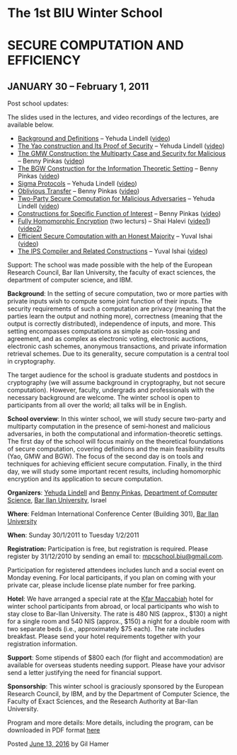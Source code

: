 # The 1st BIU Winter School

#  SECURE COMPUTATION AND EFFICIENCY

## JANUARY 30 – February 1, 2011

Post school updates:

The slides used in the lectures, and video recordings of the lectures, are available below.

+ [Background and Definitions](http://cyber.biu.ac.il/wp-content/uploads/2017/01/lecture-1.pdf) – Yehuda Lindell  ([video](http://www.youtube.com/watch?v=z3U-5mf6hGw))
+ [The Yao construction and Its Proof of Security](http://cyber.biu.ac.il/wp-content/uploads/2017/01/lecture-2.pdf) – Yehuda Lindell ([video](http://www.youtube.com/watch?v=mtKCDJe4a48))
+ [The GMW Construction: the Multiparty Case and Security for Malicious](http://cyber.biu.ac.il/wp-content/uploads/2017/01/lecture-3.pdf) – Benny Pinkas ([video](http://www.youtube.com/watch?v=kiCv9qGn_8M))
+ [The BGW Construction for the Information Theoretic Setting](http://cyber.biu.ac.il/wp-content/uploads/2017/01/lecture-4.pdf) – Benny Pinkas ([video](http://www.youtube.com/watch?v=bHQYUcMn1do))
+ [Sigma Protocols](http://cyber.biu.ac.il/wp-content/uploads/2017/01/lecture-5.pdf) – Yehuda Lindell ([video](http://www.youtube.com/watch?v=nwsmG3S9wIc))
+ [Oblivious Transfer](http://cyber.biu.ac.il/wp-content/uploads/2017/01/lecture-6.pdf) – Benny Pinkas ([video](http://www.youtube.com/watch?v=XT_MQGWp904))
+ [Two-Party Secure Computation for Malicious Adversaries](http://cyber.biu.ac.il/wp-content/uploads/2017/01/lecture-7.pdf) – Yehuda Lindell ([video](http://www.youtube.com/watch?v=Mheyw7fIc1Q))
+ [Constructions for Specific Function of Interest](http://cyber.biu.ac.il/wp-content/uploads/2017/01/lecture-8.pdf) – Benny Pinkas ([video](http://www.youtube.com/watch?v=WnHczokVDHc))
+ [Fully Homomorphic Encryption](http://cyber.biu.ac.il/wp-content/uploads/2017/01/lectures-9-10.pdf) (two lecturs) – Shai Halevi ([video1](https://www.youtube.com/watch?v=R5jaHNC_neI)) ([video2](https://www.youtube.com/watch?v=1UDZko9jW5w))
+ [Efficient Secure Computation with an Honest Majority](http://cyber.biu.ac.il/wp-content/uploads/2017/01/lecture-11.pdf) – Yuval Ishai ([video](http://www.youtube.com/watch?v=7D7XOLWgjRo))
+ [The IPS Compiler and Related Constructions](http://cyber.biu.ac.il/wp-content/uploads/2017/01/lecture-12.pdf) – Yuval Ishai ([video](http://www.youtube.com/watch?v=lCLkG4qxIWw))

Support: The school was made possible with the help of the European Research Council, Bar Ilan University, the faculty of exact sciences, the department of computer science, and IBM.

 

**Background**: In the setting of secure computation, two or more parties with private inputs wish to compute some joint function of their inputs. The security requirements of such a computation are privacy (meaning that the parties learn the output and nothing more), correctness (meaning that the output is correctly distributed), independence of inputs, and more. This setting encompasses computations as simple as coin-tossing and agreement, and as complex as electronic voting, electronic auctions, electronic cash schemes, anonymous transactions, and private information retrieval schemes. Due to its generality, secure computation is a central tool in cryptography.

The target audience for the school is graduate students and postdocs in cryptography (we will assume background in cryptography, but not secure computation). However, faculty, undergrads and professionals with the necessary background are welcome. The winter school is open to participants from all over the world; all talks will be in English.

**School overview**: In this winter school, we will study secure two-party and multiparty computation in the presence of semi-honest and malicious adversaries, in both the computational and information-theoretic settings. The first day of the school will focus mainly on the theoretical foundations of secure computation, covering definitions and the main feasibility results (Yao, GMW and BGW). The focus of the second day is on tools and techniques for achieving efficient secure computation. Finally, in the third day, we will study some important recent results, including homomorphic encryption and its application to secure computation.

**Organizers**: [Yehuda Lindell](http://www.cs.biu.ac.il/~lindell) and [Benny Pinkas](http://www.pinkas.net/), [Department of Computer Science](http://www.cs.biu.ac.il/), [Bar Ilan University](http://www.biu.ac.il/), Israel

**Where**: Feldman International Conference Center (Building 301), [Bar Ilan University](http://www.biu.ac.il/)

**When**: Sunday 30/1/2011 to Tuesday 1/2/2011

**Registration:** Participation is free, but registration is required. Please register by 31/12/2010 by sending an email to: [mpcschool.biu@gmail.com](mailto:mpcschool.biu@gmail.com).

Participation for registered attendees includes lunch and a social event on Monday evening.
For local participants, if you plan on coming with your private car, please include license plate number for free parking.

**Hotel**: We have arranged a special rate at the [Kfar Maccabiah](http://www.kmc-hotel.co.il/) hotel for winter school participants from abroad, or local participants who wish to stay close to Bar-Ilan University. The rate is 480 NIS (approx., $130) a night for a single room and 540 NIS (approx., $150) a night for a double room with two separate beds (i.e., approximately $75 each). The rate includes breakfast. Please send your hotel requirements together with your registration information.

**Support**: Some stipends of $800 each (for flight and accommodation) are available for overseas students needing support. Please have your advisor send a letter justifying the need for financial support.

**Sponsorship**: This winter school is graciously sponsored by the European Research Council, by IBM, and by the Department of Computer Science, the Faculty of Exact Sciences, and the Research Authority at Bar-Ilan University.

Program and more details: More details, including the program, can be downloaded in PDF format [here](http://www.cs.biu.ac.il/~lindell/winterschool2011/winterschoolmpc.pdf)

Posted [June 13, 2016](https://cyber.biu.ac.il/event/the-1st-biu-winter-school/) by Gil Hamer
